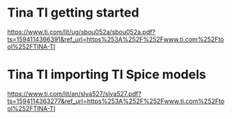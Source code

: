 # Tina TI getting started  
https://www.ti.com/lit/ug/sbou052a/sbou052a.pdf?ts=1594114366391&ref_url=https%253A%252F%252Fwww.ti.com%252Ftool%252FTINA-TI 

# Tina TI importing TI Spice models  
https://www.ti.com/lit/an/slva527/slva527.pdf?ts=1594114363277&ref_url=https%253A%252F%252Fwww.ti.com%252Ftool%252FTINA-TI 

